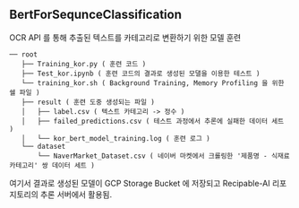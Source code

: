 ## BertForSequnceClassification
OCR API 를 통해 추출된 텍스트를 카테고리로 변환하기 위한 모델 훈련

```
── root
   ├── Training_kor.py ( 훈련 코드 )
   ├── Test_kor.ipynb ( 훈련 코드의 결과로 생성된 모댈을 이용한 테스트 )
   └── training_kor.sh ( Background Training, Memory Profiling 을 위한 쉘 파일 )
   ├── result ( 훈련 도중 생성되는 파일 )
   │   ├── label.csv ( 텍스트 카테고리 -> 정수 )
   │   ├── failed_predictions.csv ( 테스트 과정에서 추론에 실패한 데이터 세트 )
   │   └── kor_bert_model_training.log ( 훈련 로그 )
   └── dataset
       └── NaverMarket_Dataset.csv ( 네이버 마켓에서 크롤링한 '제품명 - 식재료 카테고리' 쌍 데이터 세트 )
```

여기서 결과로 생성된 모델이 GCP Storage Bucket 에 저장되고 Recipable-AI 리포지토리의 추론 서버에서 활용됨.
